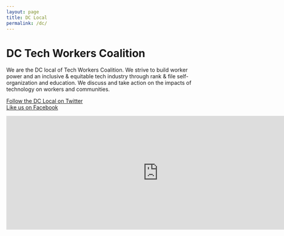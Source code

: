 ```yaml
---
layout: page
title: DC Local 
permalink: /dc/
---
```


# DC Tech Workers Coalition

We are the DC local of Tech Workers Coalition. We strive to build worker power and an inclusive & equitable tech industry through rank & file self-organization and education. We discuss and take action on the impacts of technology on workers and communities.

<a href="https://twitter.com/dctechworkers">Follow the DC Local on Twitter </a> <br />
<a href="https://www.facebook.com/DC-Tech-Workers-Coalition-338770966854335/">Like us on Facebook </a>

<iframe src="https://calendar.google.com/calendar/embed?title=Events&amp;showPrint=0&amp;mode=AGENDA&amp;height=300&amp;wkst=1&amp;bgcolor=%23FFFFFF&amp;src=c4k35lpkvamp2fn2mr1p5c0s34%40group.calendar.google.com&amp;color=%23B1365F&amp;ctz=America%2FNew_York" style="border-width:0" width="800" height="300" frameborder="0" scrolling="no"></iframe>
